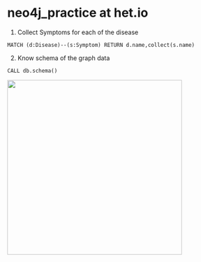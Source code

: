 # neo4j_practice at het.io
1. Collect Symptoms for each of the disease
```
MATCH (d:Disease)--(s:Symptom) RETURN d.name,collect(s.name)
```
2. Know schema of the graph data
```
CALL db.schema()
```

<img src="grph.png" width="400" height="400"></img>
